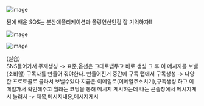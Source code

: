 ![image](https://user-images.githubusercontent.com/67897827/182191227-9eb251a2-66c9-4315-b43e-6ed79cf8eb12.png)

쩐에 배운 SQS는 분산애플리케이션과 폴링연산인걸 잘 기억하자!!

![image](https://user-images.githubusercontent.com/67897827/182192386-d38f2eb7-4ffc-486d-b242-df9400756d8f.png)

![image](https://user-images.githubusercontent.com/67897827/182192693-4a9b2d54-95ce-41b8-abb5-0d58c1c4a0d0.png)

(실습)  
SNS들어가서 주제생성 -> 표준,옵션은 그대로냅두고 바로 생성 그 후 이 메시지를 보낼(소비할) 구독자를 만들어 줘야한다. 만들어진거 중간에 구독 탭에서 구독생성 ->
다양한 프로토콜로 골라서 보낼수있다 지금은 이메일로(이메일주소치기),구독생성 하고 이메일가서 확인해주고 월래는 코딩을 통해 메시지 게시하는데 나는 콘솔창에서
메시지게시 눌러서 -> 제목,메시지내용,메시지게시
